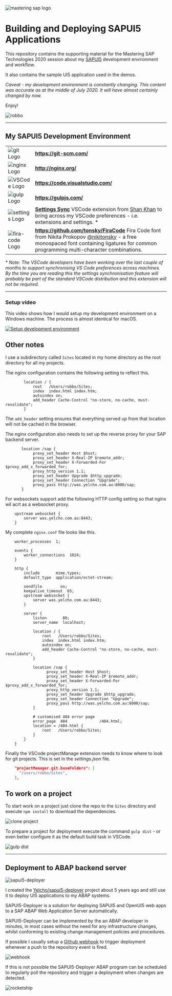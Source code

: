 ![mastering sap logo](img/mastering-sap-logo.png)

# Building and Deploying SAPUI5 Applications

This repository contains the supporting material for the Mastering SAP Technologies 2020 session about my [SAPUI5](https://sapui5.hana.ondemand.com/) development environment and workflow.

It also contains the sample UI5 application used in the demos.

_Caveat - my development environment is constantly changing. This content was accurate as at the middle of July 2020. It will have almost certainly changed by now._

Enjoy!

![robbo](img/robbo.png)

---

## My SAPUI5 Development Environment

|                                      |                                                                                                                                                                                                                                                                   |
| ------------------------------------ | ----------------------------------------------------------------------------------------------------------------------------------------------------------------------------------------------------------------------------------------------------------------- |
| ![git Logo](img/git.png)             | **https://git-scm.com/**                                                                                                                                                                                                                                          | ![node.js Logo](img/node.png) | **https://nodejs.org** |
| ![nginx Logo](img/nginx.png)         | **http://nginx.org/**                                                                                                                                                                                                                                             |
| ![VSCode Logo](img/VSCode.png)       | **https://code.visualstudio.com/**                                                                                                                                                                                                                                |
| ![gulp Logo](img/gulp.png)           | **https://gulpjs.com/**                                                                                                                                                                                                                                           |
| ![settings Logo](img/settings.png)   | **[Settings Sync](https://marketplace.visualstudio.com/items?itemName=Shan.code-settings-sync)** VSCode extension from [Shan Khan](https://marketplace.visualstudio.com/publishers/Shan) to bring across my VSCode preferences - i.e. extensions and settings. \* |
| ![fira-code Logo](img/fira-code.png) | **https://github.com/tonsky/FiraCode** Fira Code font from Nikita Prokopov [@nikitonsky](https://twitter.com/nikitonsky) - a free monospaced font containing ligatures for common programming multi-character combinations.                                       |

_\* Note: The VSCode developers have been working over the last couple of months to support synchronising VS Code preferences across machines. By the time you are reading this the settings synchronisation feature will probably be part of the standard VSCode distribution and this extension will not be required._

---

### Setup video

This video shows how I would setup my development environment on a Windows machine. The process is almost identical for macOS.

[![Setup development environment](img/install.png)](https://youtu.be/de6EdGJCj3I)

## Other notes

I use a subdirectory called `Sites` located in my home directory as the root directory for all my projects.

The nginx configuration contains the following setting to reflect this.

```
        location / {
            root   /Users/robbo/Sites;
            index  index.html index.htm;
            autoindex on;
            add_header Cache-Control "no-store, no-cache, must-revalidate";
        }
```

The `add_header` setting ensures that everything served up from that location will not be cached in the browser.

The nginx configuration also needs to set up the reverse proxy for your SAP backend server.

```
       location /sap {
            proxy_set_header Host $host;
            proxy_set_header X-Real-IP $remote_addr;
            proxy_set_header X-Forwarded-For $proxy_add_x_forwarded_for;
            proxy_http_version 1.1;
            proxy_set_header Upgrade $http_upgrade;
            proxy_set_header Connection "Upgrade";
            proxy_pass http://was.yelcho.com.au:8000/sap;
       }
```

For websockets support add the following HTTP config setting so that nginx wil acrt as a websocket proxy.

```
    upstream websocket {
        server was.yelcho.com.au:8443;
    }
```

My complete `nginx.conf` file looks like this.

```
    worker_processes  1;

    events {
        worker_connections  1024;
    }

    http {
        include       mime.types;
        default_type  application/octet-stream;

        sendfile        on;
        keepalive_timeout  65;
        upstream websocket {
            server was.yelcho.com.au:8443;
        }

        server {
            listen       80;
            server_name  localhost;

            location / {
                root   /Users/robbo/Sites;
                index  index.html index.htm;
                autoindex on;
                add_header Cache-Control "no-store, no-cache, must-revalidate";
            }

            location /sap {
                  proxy_set_header Host $host;
                  proxy_set_header X-Real-IP $remote_addr;
                  proxy_set_header X-Forwarded-For $proxy_add_x_forwarded_for;
                  proxy_http_version 1.1;
                  proxy_set_header Upgrade $http_upgrade;
                  proxy_set_header Connection "Upgrade";
                  proxy_pass http://was.yelcho.com.au:8000/sap;
            }

            # customised 404 error page
            error_page  404              /404.html;
            location = /404.html {
                root   /Users/robbo/Sites;
            }
        }
    }
```

Finally the VSCode projectManage extension needs to know where to look for git projects. This is set in the _settings.json_ file.

```json
    "projectManager.git.baseFolders": [
      "/users/robbo/Sites",
    ],
```

## To work on a project

To start work on a project just clone the repo to the `Sites` directory and execute `npm install` to download the dependencies.

![clone project](img/project-clone.gif)

To prepare a project for deployment execute the command `gulp dist` - or even better configure it as the default build task in VSCode.

![gulp dist](img/gulp-dist.gif)

---

## Deployment to ABAP backend server

![sapui5-deployer](img/sapui5-deployer.png)

I created the [Yelcho/sapui5-deployer](http://yelcho.github.io/sapui5-deployer/) project about 5 years ago and still use it to deploy UI5 applications to my ABAP systems.

SAPUI5-Deployer is a solution for deploying SAPUI5 and OpenUI5 web apps to a SAP ABAP Web Application Server automatically.

SAPUI5-Deployer can be implemented by the an ABAP developer in minutes, in most cases without the need for any infrastructure changes, whilst conforming to existing change management policies and procedures.

If possible I usually setup a [Github webhook](https://docs.github.com/en/developers/webhooks-and-events/about-webhooks) to trigger deployment whenever a push to the repository event is fired.

![webhook](img/webhook.png)

If this is not possible the SAPUI5-Deployer ABAP program can be scheduled to regularly poll the repository and trigger a deployment when changes are detected.

![rocketship](img/rocketship.png)

